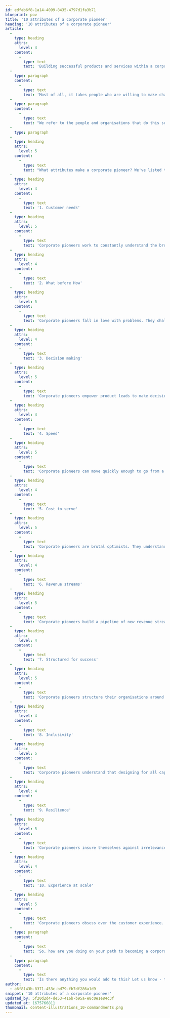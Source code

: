 ```yaml
---
id: edfab6f8-1a14-4099-8435-4797d1fa3b71
blueprint: pov
title: '10 attributes of a corporate pioneer'
heading: '10 attributes of a corporate pioneer'
article:
  -
    type: heading
    attrs:
      level: 4
    content:
      -
        type: text
        text: 'Building successful products and services within a corporate environment is hard. It takes brilliant design operations, a workable tech stack and a company-wide culture of invention, trust and collaboration.'
  -
    type: paragraph
    content:
      -
        type: text
        text: 'Most of all, it takes people who are willing to make change happen. The ones who put themselves in the firing line to improve business as usual. The people who bring energy, optimism and new ideas to create things that drive the organisation forward.'
  -
    type: paragraph
    content:
      -
        type: text
        text: "We refer to the people and organisations that do this successfully as 'Corporate Pioneers'."
  -
    type: paragraph
  -
    type: heading
    attrs:
      level: 5
    content:
      -
        type: text
        text: "What attributes make a corporate pioneer? We've listed them below. Grab a pen and score your company /10 for each attribute."
  -
    type: heading
    attrs:
      level: 4
    content:
      -
        type: text
        text: '1. Customer needs'
  -
    type: heading
    attrs:
      level: 5
    content:
      -
        type: text
        text: 'Corporate pioneers work to constantly understand the brutal realities of customers’ lives.'
  -
    type: heading
    attrs:
      level: 4
    content:
      -
        type: text
        text: '2. What before How'
  -
    type: heading
    attrs:
      level: 5
    content:
      -
        type: text
        text: 'Corporate pioneers fall in love with problems. They challenge their thinking with other, more diverse perspectives and work to understand the often irrational reasons people make the choices they do. Only once they have a clear view of the problem do they give any thought to potential solutions.'
  -
    type: heading
    attrs:
      level: 4
    content:
      -
        type: text
        text: '3. Decision making'
  -
    type: heading
    attrs:
      level: 5
    content:
      -
        type: text
        text: 'Corporate pioneers empower product leads to make decisions that bring the product closer to the customer. They prioritise customer success over fixing internal operational challenges.'
  -
    type: heading
    attrs:
      level: 4
    content:
      -
        type: text
        text: '4. Speed'
  -
    type: heading
    attrs:
      level: 5
    content:
      -
        type: text
        text: 'Corporate pioneers can move quickly enough to go from a new idea to the product being in the hands of the customer within 8 weeks.'
  -
    type: heading
    attrs:
      level: 4
    content:
      -
        type: text
        text: '5. Cost to serve'
  -
    type: heading
    attrs:
      level: 5
    content:
      -
        type: text
        text: 'Corporate pioneers are brutal optimists. They understand the realities of bringing a new idea to market and focus investment on those few opportunities with the potential to deliver meaningful impact.'
  -
    type: heading
    attrs:
      level: 4
    content:
      -
        type: text
        text: '6. Revenue streams'
  -
    type: heading
    attrs:
      level: 5
    content:
      -
        type: text
        text: 'Corporate pioneers build a pipeline of new revenue streams that complement rather than cannibalise existing propositions.'
  -
    type: heading
    attrs:
      level: 4
    content:
      -
        type: text
        text: '7. Structured for success'
  -
    type: heading
    attrs:
      level: 5
    content:
      -
        type: text
        text: 'Corporate pioneers structure their organisations around the customer experience. They have strong relationships across the business and reward teams based on shared success to generate company-wide momentum.'
  -
    type: heading
    attrs:
      level: 4
    content:
      -
        type: text
        text: '8. Inclusivity'
  -
    type: heading
    attrs:
      level: 5
    content:
      -
        type: text
        text: 'Corporate pioneers understand that designing for all capabilities and physical potentials will make their products better for every single customer.'
  -
    type: heading
    attrs:
      level: 4
    content:
      -
        type: text
        text: '9. Resilience'
  -
    type: heading
    attrs:
      level: 5
    content:
      -
        type: text
        text: 'Corporate pioneers insure themselves against irrelevance by allocating their resources proportionally between optimising and improving the core business (70%), opening new market opportunities (20%) and making breakthrough creations (10%).'
  -
    type: heading
    attrs:
      level: 4
    content:
      -
        type: text
        text: '10. Experience at scale'
  -
    type: heading
    attrs:
      level: 5
    content:
      -
        type: text
        text: 'Corporate pioneers obsess over the customer experience. They optimise the onboarding journey and make the product experience so good that people want to tell their friends. And they build the systems to scale it.'
  -
    type: paragraph
    content:
      -
        type: text
        text: 'So, how are you doing on your path to becoming a corporate pioneer?'
  -
    type: paragraph
    content:
      -
        type: text
        text: 'Is there anything you would add to this? Let us know - tom@activematter.co'
author:
  - a6f8143b-8371-453c-bd79-fb7df286a1d9
snippet: '10 attributes of a corporate pioneer'
updated_by: 5f20d2d4-de53-416b-b95a-e8c0e1e84c3f
updated_at: 1675766811
thumbnail: content-illustrations_10-commandments.png
---
```

